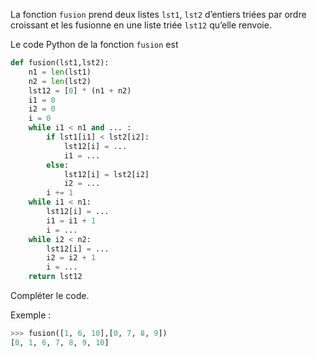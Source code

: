 La fonction `fusion` prend deux listes `lst1`, `lst2` d’entiers triées par ordre croissant et les
fusionne en une liste triée `lst12` qu’elle renvoie.

Le code Python de la fonction `fusion` est

```python linenums='1'
def fusion(lst1,lst2):
    n1 = len(lst1)
    n2 = len(lst2)
    lst12 = [0] * (n1 + n2)
    i1 = 0
    i2 = 0
    i = 0
    while i1 < n1 and ... :
        if lst1[i1] < lst2[i2]:
            lst12[i] = ...
            i1 = ...
        else:
            lst12[i] = lst2[i2]
            i2 = ...
        i += 1
    while i1 < n1:
        lst12[i] = ...
        i1 = i1 + 1
        i = ...
    while i2 < n2:
        lst12[i] = ...
        i2 = i2 + 1
        i = ...
    return lst12

```

Compléter le code.

Exemple :

```python
>>> fusion([1, 6, 10],[0, 7, 8, 9])
[0, 1, 6, 7, 8, 9, 10]
``` 